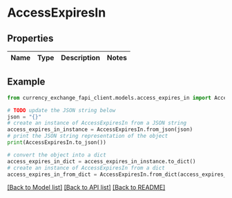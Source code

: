 # AccessExpiresIn


## Properties

Name | Type | Description | Notes
------------ | ------------- | ------------- | -------------

## Example

```python
from currency_exchange_fapi_client.models.access_expires_in import AccessExpiresIn

# TODO update the JSON string below
json = "{}"
# create an instance of AccessExpiresIn from a JSON string
access_expires_in_instance = AccessExpiresIn.from_json(json)
# print the JSON string representation of the object
print(AccessExpiresIn.to_json())

# convert the object into a dict
access_expires_in_dict = access_expires_in_instance.to_dict()
# create an instance of AccessExpiresIn from a dict
access_expires_in_from_dict = AccessExpiresIn.from_dict(access_expires_in_dict)
```
[[Back to Model list]](../README.md#documentation-for-models) [[Back to API list]](../README.md#documentation-for-api-endpoints) [[Back to README]](../README.md)


